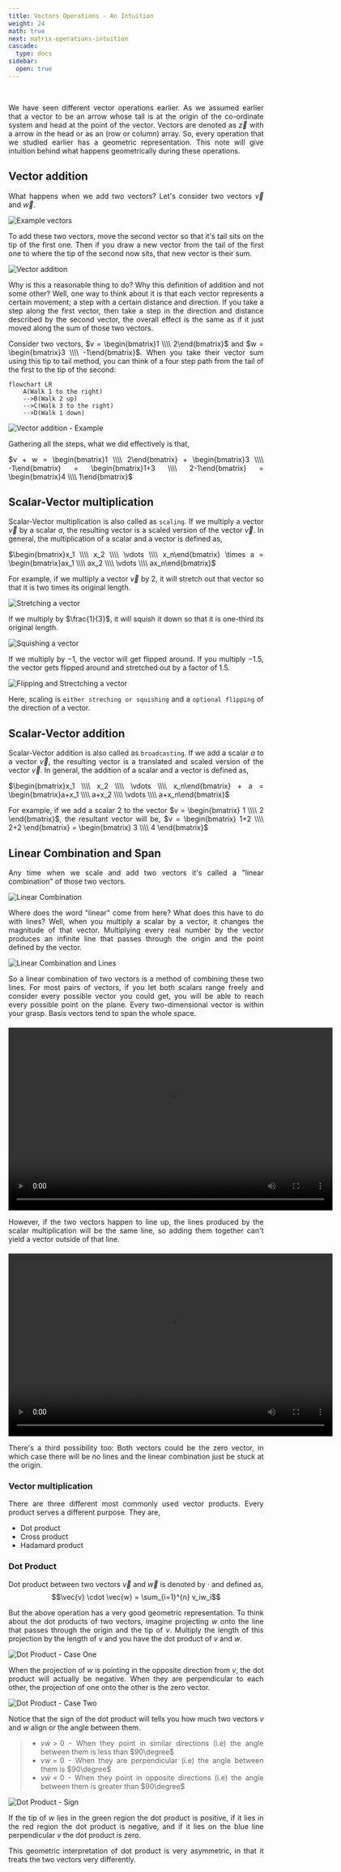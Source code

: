 ```yaml
---
title: Vectors Operations - An Intuition
weight: 24
math: true
next: matrix-operations-intuition
cascade:
  type: docs
sidebar:
  open: true
---
```


<br>
<div style="text-align: justify;">

We have seen different vector operations earlier. As we assumed earlier that a vector to be an arrow whose tail is at the origin of the co-ordinate system and head at the point of the vector. Vectors are denoted as $\vec{z}$ with a arrow in the head or as an (row or column) array. So, every operation that we studied earlier has a geometric representation. This note will give intuition behind what happens geometrically during these operations.

## Vector addition

What happens when we add two vectors? Let's consider two vectors $\vec{v}$ and $\vec{w}$.

![Example vectors](/images/linear-alegbra/vectors/example_vectors.svg)

To add these two vectors, move the second vector so that it's tail sits on the tip of the first one. Then if you draw a new vector from the tail of the first one to where the tip of the second now sits, that new vector is their sum.

![Vector addition](/images/linear-alegbra/vectors/vector_addition.svg)

Why is this a reasonable thing to do? Why this definition of addition and not some other? Well, one way to think about it is that each vector represents a certain movement; a step with a certain distance and direction. If you take a step along the first vector, then take a step in the direction and distance described by the second vector, the overall effect is the same as if it just moved along the sum of those two vectors.

Consider two vectors, $v = \begin{bmatrix}1 \\\\ 2\end{bmatrix}$ and $w = \begin{bmatrix}3 \\\\ -1\end{bmatrix}$. When you take their vector sum using this tip to tail method, you can think of a four step path from the tail of the first to the tip of the second:

```mermaid
flowchart LR
    A(Walk 1 to the right)
    -->B(Walk 2 up)
    -->C(Walk 3 to the right)
    -->D(Walk 1 down)
```

![Vector addition - Example](/images/linear-alegbra/vectors/vector_addition_example.svg)

Gathering all the steps, what we did effectively is that,

$v + w = \begin{bmatrix}1 \\\\ 2\end{bmatrix} + \begin{bmatrix}3 \\\\ -1\end{bmatrix} = \begin{bmatrix}1+3 \\\\ 2-1\end{bmatrix} = \begin{bmatrix}4 \\\\ 1\end{bmatrix}$

## Scalar-Vector multiplication

Scalar-Vector multiplication is also called as `scaling`. If we multiply a vector $\vec{v}$ by a scalar $a$, the resulting vector is a scaled version of the vector $\vec{v}$. In general, the multiplication of a scalar and a vector is defined as,

$\begin{bmatrix}x_1 \\\\ x_2 \\\\ \vdots \\\\ x_n\end{bmatrix} \times a = \begin{bmatrix}ax_1 \\\\ ax_2 \\\\ \vdots \\\\ ax_n\end{bmatrix}$

For example, if we multiply a vector $\vec{v}$ by $2$, it will stretch out that vector so that it is two times its original length.

![Stretching a vector](/images/linear-alegbra/vectors/streching_a_vector.svg)

If we multiply by $\frac{1}{3}$, it will squish it down so that it is one-third its original length.

![Squishing a vector](/images/linear-alegbra/vectors/squishing_a_vector.svg)

If we multiply by $-1$, the vector will get flipped around. If you multiply −1.5, the vector gets flipped around and stretched out by a factor of 1.5.

![Flipping and Strectching a vector](/images/linear-alegbra/vectors/flipping_and_streching_a_vector.svg)

Here, scaling is `either streching or squishing` and a `optional flipping` of the direction of a vector.

## Scalar-Vector addition

Scalar-Vector addition is also called as `broadcasting`. If we add a scalar $a$ to a vector $\vec{v}$, the resulting vector is a translated and scaled version of the vector $\vec{v}$. In general, the addition of a scalar and a vector is defined as,

$\begin{bmatrix}x_1 \\\\ x_2 \\\\ \vdots \\\\ x_n\end{bmatrix} + a = \begin{bmatrix}a+x_1 \\\\ a+x_2 \\\\ \vdots \\\\ a+x_n\end{bmatrix}$

For example, if we add a scalar $2$ to the vector $v = \begin{bmatrix} 1 \\\\ 2 \end{bmatrix}$, the resultant vector will be,
$v = \begin{bmatrix} 1+2 \\\\ 2+2 \end{bmatrix} = \begin{bmatrix} 3 \\\\ 4 \end{bmatrix}$

## Linear Combination and Span

Any time when we scale and add two vectors it's called a "linear combination" of those two vectors.

![Linear Combination](/images/linear-algebra/vector-operations/linear_combination.svg)

Where does the word "linear" come from here? What does this have to do with lines? Well, when you multiply a scalar by a vector, it changes the magnitude of that vector. Multiplying every real number by the vector produces an infinite line that passes through the origin and the point defined by the vector.

![Linear Combination and Lines](/images/linear-algebra/vector-operations/linear_combination_and_lines.svg)

So a linear combination of two vectors is a method of combining these two lines. For most pairs of vectors, if you let both scalars range freely and consider every possible vector you could get, you will be able to reach every possible point on the plane. Every two-dimensional vector is within your grasp. Basis vectors tend to span the whole space.

<style>
    video.center {
        display: block;
        margin-top: 20px;
        margin-left: auto;
        margin-right: auto;
    }
</style>
<video width="640" height="360" class="center" controls>
  <source src="/videos/linear-algebra/vector-operations/vectors_r2_span.mp4" type="video/mp4">
</video>

However, if the two vectors happen to line up, the lines produced by the scalar multiplication will be the same line, so adding them together can't yield a vector outside of that line.

<video width="640" height="360" class="center" controls>
  <source src="/videos/linear-algebra/vector-operations/span_lineup.mp4" type="video/mp4">
</video>

There's a third possibility too: Both vectors could be the zero vector, in which case there will be no lines and the linear combination just be stuck at the origin.

### Vector multiplication

There are three different most commonly used vector products. Every product serves a different purpose. They are,

- Dot product
- Cross product
- Hadamard product

### Dot Product

Dot product between two vectors $\vec{v}$ and $\vec{w}$ is denoted by $\cdot$ and defined as,
$$\vec{v} \cdot \vec{w} = \sum_{i=1}^{n} v_iw_i$$

But the above operation has a very good geometric representation. To think about the dot products of two vectors, imagine projecting $w$ onto the line that passes through the origin and the tip of $v$. Multiply the length of this projection by the length of $v$ and you have the dot product of $v$ and $w$.

![Dot Product - Case One](/images/linear-algebra/vector-operations/dot_product.svg)

When the projection of $w$ is pointing in the opposite direction from $v$, the dot product will actually be negative. When they are perpendicular to each other, the projection of one onto the other is the zero vector.

![Dot Product - Case Two](/images/linear-algebra/vector-operations/dot_product_opposite.svg)

Notice that the sign of the dot product will tells you how much two vectors $v$ and $w$ align or the angle between them.

> - $v \dot w > 0$ - When they point in similar directions (i.e) the angle between them is less than $90\degree$
> - $v \dot w = 0$ - When they are perpendicular (i.e) the angle between them is $90\degree$
> - $v \dot w < 0$ - When they point in opposite directions (i.e) the angle between them is greater than $90\degree$

![Dot Product - Sign](/images/linear-algebra/vector-operations/dot_product_sign.svg)

If the tip of $w$ lies in the green region the dot product is positive, if it lies in the red region the dot product is negative, and if it lies on the blue line perpendicular $v$ the dot product is zero.

This geometric interpretation of dot product is very asymmetric, in that it treats the two vectors very differently.

</div>
